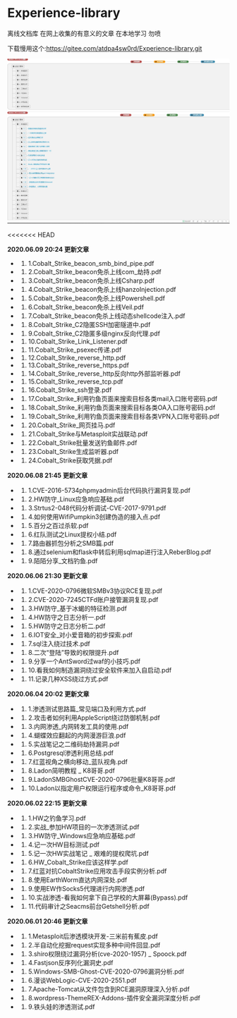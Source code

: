 # Experience-library

离线文档库
在网上收集的有意义的文章
在本地学习
勿喷

下载慢用这个:https://gitee.com/atdpa4sw0rd/Experience-library.git

![预览](https://github.com/atdpa4sw0rd/Experience-library/blob/master/Snipaste_2020-06-01_13-14-45.jpg)
![预览](https://github.com/atdpa4sw0rd/Experience-library/blob/master/Snipaste_2020-06-01_13-15-12.jpg)

<<<<<<< HEAD

 **2020.06.09 20:24 更新文章** 
- 1. 1.Cobalt_Strike_beacon_smb_bind_pipe.pdf
- 1. 2.Cobalt_Strike_beacon免杀上线com_劫持.pdf
- 1. 3.Cobalt_Strike_beacon免杀上线Csharp.pdf
- 1. 4.Cobalt_Strike_beacon免杀上线hanzoInjection.pdf
- 1. 5.Cobalt_Strike_beacon免杀上线Powershell.pdf
- 1. 6.Cobalt_Strike_beacon免杀上线Veil.pdf
- 1. 7.Cobalt_Strike_beacon免杀上线动态shellcode注入.pdf
- 1. 8.Cobalt_Strike_C2隐匿SSH加密隧道中.pdf
- 1. 9.Cobalt_Strike_C2隐匿多级nginx反向代理.pdf
- 1. 10.Cobalt_Strike_Link_Listener.pdf
- 1. 11.Cobalt_Strike_psexec传递.pdf
- 1. 12.Cobalt_Strike_reverse_http.pdf
- 1. 13.Cobalt_Strike_reverse_https.pdf
- 1. 14.Cobalt_Strike_reverse_http反向http外部监听器.pdf
- 1. 15.Cobalt_Strike_reverse_tcp.pdf
- 1. 16.Cobalt_Strike_ssh登录.pdf
- 1. 17.Cobalt_Strike_利用钓鱼页面来搜索目标各类mail入口账号密码.pdf
- 1. 18.Cobalt_Strike_利用钓鱼页面来搜索目标各类OA入口账号密码.pdf
- 1. 19.Cobalt_Strike_利用钓鱼页面来搜索目标各类VPN入口账号密码.pdf
- 1. 20.Cobalt_Strike_网页挂马.pdf
- 1. 21.Cobalt_Strike与Metasploit实战联动.pdf
- 1. 22.Cobalt_Strike批量发送钓鱼邮件.pdf
- 1. 23.Cobalt_Strike生成监听器.pdf
- 1. 24.Cobalt_Strike获取凭据.pdf

 **2020.06.08 21:45 更新文章** 
- 1. 1.CVE-2016-5734phpmyadmin后台代码执行漏洞复现.pdf
- 1. 2.HW防守_Linux应急响应基础.pdf
- 1. 3.Strtus2-048代码分析调试-CVE-2017-9791.pdf
- 1. 4.如何使用WifiPumpkin3创建伪造的接入点.pdf
- 1. 5.百分之百过杀软.pdf
- 1. 6.红队测试之Linux提权小结.pdf
- 1. 7.路由器抓包分析之SMB篇.pdf
- 1. 8.通过selenium和flask中转后利用sqlmap进行注入ReberBlog.pdf
- 1. 9.陌陌分享_文档钓鱼.pdf 

 **2020.06.06 21:30 更新文章** 
- 1. 1.CVE-2020-0796微软SMBv3协议RCE复现.pdf
- 1. 2.CVE-2020-7245CTFd账户接管漏洞复现.pdf
- 1. 3.HW防守_基于冰蝎的特征检测.pdf
- 1. 4.HW防守之日志分析一.pdf
- 1. 5.HW防守之日志分析二.pdf
- 1. 6.IOT安全_对小爱音箱的初步探索.pdf
- 1. 7.sql注入绕过技术.pdf
- 1. 8.二次“登陆”导致的权限提升.pdf
- 1. 9.分享一个AntSword过waf的小技巧.pdf
- 1. 10.看我如何制造漏洞绕过安全软件来加入自启动.pdf
- 1. 11.记录几种XSS绕过方式.pdf

 **2020.06.04 20:02 更新文章** 
- 1. 1.渗透测试思路篇_常见端口及利用方式.pdf
- 1. 2.攻击者如何利用AppleScript绕过防御机制.pdf
- 1. 3.内网渗透_内网转发工具的使用.pdf
- 1. 4.蝴蝶效应翻起的内网漫游巨浪.pdf
- 1. 5.实战笔记之二维码劫持漏洞.pdf
- 1. 6.Postgresql渗透利用总结.pdf
- 1. 7.红蓝视角之横向移动_蓝队视角.pdf
- 1. 8.Ladon简明教程 _ K8哥哥.pdf
- 1. 9.LadonSMBGhostCVE-2020-0796批量K8哥哥.pdf
- 1. 10.Ladon以指定用户权限运行程序或命令_K8哥哥.pdf

 **2020.06.02 22:15 更新文章** 
- 1. 1.HW之钓鱼学习.pdf
- 1. 2.实战_参加HW项目的一次渗透测试.pdf
- 1. 3.HW防守_Windows应急响应基础.pdf
- 1. 4.记一次HW目标测试.pdf
- 1. 5.记一次HW实战笔记 _ 艰难的提权爬坑.pdf
- 1. 6.HW_Cobalt_Strike应该这样学.pdf
- 1. 7.红蓝对抗CobaltStrike应用攻击手段实例分析.pdf
- 1. 8.使用EarthWorm直达内网深处.pdf
- 1. 9.使用EW作Socks5代理进行内网渗透.pdf
- 1. 10.实战渗透-看我如何拿下自己学校的大屏幕(Bypass).pdf
- 1. 11.代码审计之Seacms前台Getshell分析.pdf

 **2020.06.01 20:46 更新文章** 
- 1. 1.Metasploit后渗透模块开发-三米前有蕉皮.pdf
- 1. 2.半自动化挖掘request实现多种中间件回显.pdf
- 1. 3.shiro权限绕过漏洞分析(cve-2020-1957) _ Spoock.pdf
- 1. 4.Fastjson反序列化漏洞史.pdf
- 1. 5.Windows-SMB-Ghost-CVE-2020-0796漏洞分析.pdf
- 1. 6.漫谈WebLogic-CVE-2020-2551.pdf
- 1. 7.Apache-Tomcat从文件包含到RCE漏洞原理深入分析.pdf
- 1. 8.wordpress-ThemeREX-Addons-插件安全漏洞深度分析.pdf
- 1. 9.铁头娃的渗透测试.pdf
